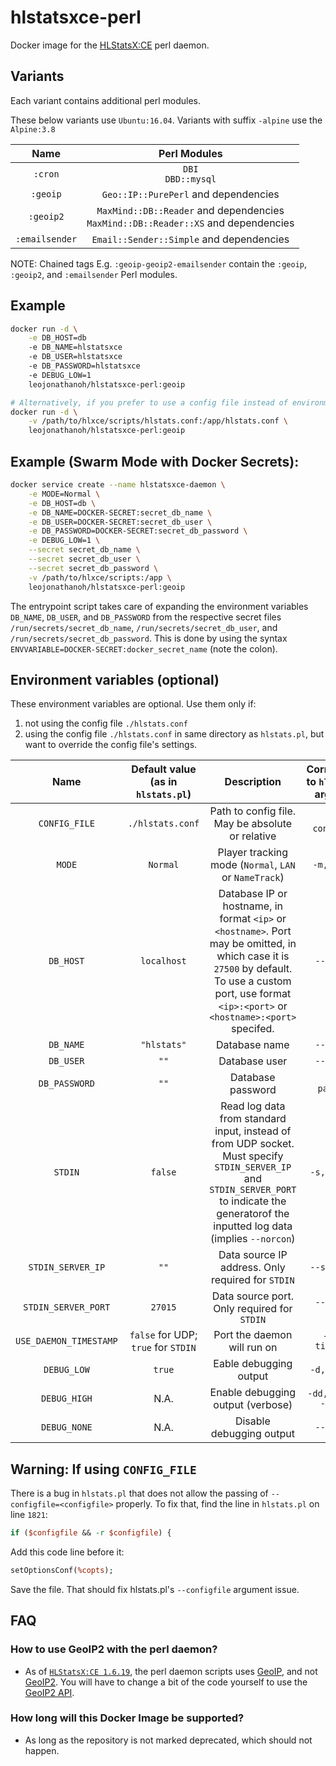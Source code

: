 # hlstatsxce-perl

Docker image for the [HLStatsX:CE]((https://bitbucket.org/Maverick_of_UC/hlstatsx-community-edition/downloads/)) perl daemon.

## Variants

Each variant contains additional perl modules.

These below variants use `Ubuntu:16.04`. Variants with suffix `-alpine` use the `Alpine:3.8`

| Name | Perl Modules |
|:-------:|:---------:|
| `:cron` | `DBI`<br>`DBD::mysql`
| `:geoip` | `Geo::IP::PurePerl` and dependencies
| `:geoip2` | `MaxMind::DB::Reader` and dependencies<br> `MaxMind::DB::Reader::XS` and dependencies
| `:emailsender` | `Email::Sender::Simple` and dependencies

NOTE: Chained tags E.g. `:geoip-geoip2-emailsender` contain the `:geoip`, `:geoip2`, and `:emailsender` Perl modules.

## Example

```sh
docker run -d \
    -e DB_HOST=db
    -e DB_NAME=hlstatsxce
    -e DB_USER=hlstatsxce
    -e DB_PASSWORD=hlstatsxce
    -e DEBUG_LOW=1
    leojonathanoh/hlstatsxce-perl:geoip

# Alternatively, if you prefer to use a config file instead of environment variables
docker run -d \
    -v /path/to/hlxce/scripts/hlstats.conf:/app/hlstats.conf \
    leojonathanoh/hlstatsxce-perl:geoip
```

## Example (Swarm Mode with Docker Secrets):

```sh
docker service create --name hlstatsxce-daemon \
    -e MODE=Normal \
    -e DB_HOST=db \
    -e DB_NAME=DOCKER-SECRET:secret_db_name \
    -e DB_USER=DOCKER-SECRET:secret_db_user \
    -e DB_PASSWORD=DOCKER-SECRET:secret_db_password \
    -e DEBUG_LOW=1 \
    --secret secret_db_name \
    --secret secret_db_user \
    --secret secret_db_password \
    -v /path/to/hlxce/scripts:/app \
    leojonathanoh/hlstatsxce-perl:geoip
```

The entrypoint script takes care of expanding the environment variables `DB_NAME`, `DB_USER`, and `DB_PASSWORD` from the respective secret files `/run/secrets/secret_db_name`, `/run/secrets/secret_db_user`, and `/run/secrets/secret_db_password`. This is done by using the syntax `ENVVARIABLE=DOCKER-SECRET:docker_secret_name` (note the colon).

## Environment variables (optional)

These environment variables are optional. Use them only if:
1. not using the config file `./hlstats.conf`
2. using the config file `./hlstats.conf` in same directory as `hlstats.pl`, but want to override the config file's settings.

| Name | Default value (as in `hlstats.pl`) | Description | Corresponds to `hlstats.pl` argument |
|:-------:|:---------:|:---------:|:---------:|
| `CONFIG_FILE` | `./hlstats.conf` | Path to config file. May be absolute or relative | `-c,--configfile`
| `MODE` | `Normal` | Player tracking mode (`Normal`, `LAN` or `NameTrack`) | `-m, --mode`
| `DB_HOST` | `localhost` | Database IP or hostname, in format `<ip>` or `<hostname>`. Port may be omitted, in which case it is `27500` by default. To use a custom port, use format `<ip>:<port>` or `<hostname>:<port>` specifed. | `--db-host`
| `DB_NAME` | `"hlstats"` | Database name | `--db-name`
| `DB_USER` | `""` | Database user | `--db-name`
| `DB_PASSWORD` | `""` | Database password | `--db-password`
| `STDIN` | `false` | Read log data from standard input, instead of from UDP socket. Must specify `STDIN_SERVER_IP` and `STDIN_SERVER_PORT` to indicate the generatorof the inputted log data (implies `--norcon`) | `-s, --stdin`
| `STDIN_SERVER_IP` | `""` | Data source IP address. Only required for `STDIN` | `--server-ip`
| `STDIN_SERVER_PORT` | `27015` | Data source port. Only required for `STDIN` | `--server-port`
| `USE_DAEMON_TIMESTAMP` | `false` for UDP; `true` for `STDIN` | Port the daemon will run on | `-t, --timestamp`
| `DEBUG_LOW` | `true` | Eable debugging output | `-d, --debug`
| `DEBUG_HIGH` | N.A. | Enable debugging output (verbose) | `-dd, --debug --debug`
| `DEBUG_NONE` | N.A. | Disable debugging output | `--nodebug`

## Warning: If using `CONFIG_FILE`

There is a bug in `hlstats.pl` that does not allow the passing of `--configfile=<configfile>` properly. To fix that, find the line in `hlstats.pl` on line `1821`:

```perl
if ($configfile && -r $configfile) {
```

Add this code line before it:

```perl
setOptionsConf(%copts);
```

Save the file. That should fix hlstats.pl's `--configfile` argument issue.


## FAQ

### How to use GeoIP2 with the perl daemon?

 - As of [`HLStatsX:CE 1.6.19`](https://bitbucket.org/Maverick_of_UC/hlstatsx-community-edition/downloads/), the perl daemon scripts uses [GeoIP](https://metacpan.org/pod/Geo::IP::PurePerl), and not [GeoIP2](https://metacpan.org/pod/GeoIP2). You will have to change a bit of the code yourself to use the [GeoIP2 API](https://metacpan.org/release/GeoIP2).

### How long will this Docker Image be supported?

 - As long as the repository is not marked deprecated, which should not happen.
